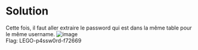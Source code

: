 # Solution    
Cette fois, il faut aller extraire le password qui est dans la même table pour le même username.
![image](https://github.com/user-attachments/assets/2674f88c-47df-428b-bf97-8b398bcec259)  
Flag: LEGO-p4ssw0rd-f72669

